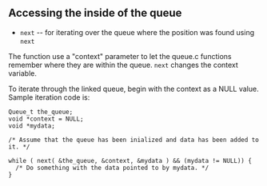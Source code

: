 Accessing the inside of the queue
--------------------------------

- `next` -- for iterating over the queue
  where the position was found using `next`

The function use a "context" parameter to let the queue.c
functions remember where they are within the queue. `next`
changes the context variable.

To iterate through the linked queue, begin with the context as a
NULL value.  Sample iteration code is:

    Queue_t the_queue;
    void *context = NULL;
    void *mydata;

    /* Assume that the queue has been inialized and data has been added to it. */

    while ( next( &the_queue, &context, &mydata ) && (mydata != NULL)) {
      /* Do something with the data pointed to by mydata. */
    }

